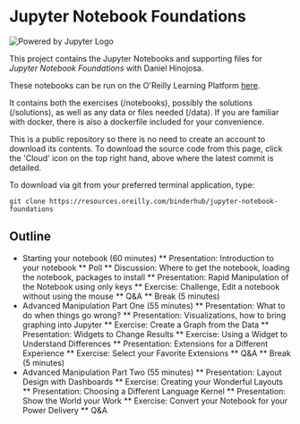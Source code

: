 # Jupyter Notebook Foundations

![Powered by Jupyter Logo](https://cdn.oreillystatic.com/images/icons/powered_by_jupyter.png)

This project contains the Jupyter Notebooks and supporting files for _Jupyter Notebook Foundations_ with Daniel Hinojosa. 

These notebooks can be run on the O'Reilly Learning Platform [here](https://learning.oreilly.com/jupyter-notebooks/~/9781492062929).

It contains both the exercises (/notebooks), possibly the solutions (/solutions), as well as any data or files needed (/data). If you are familiar with docker, there is also a dockerfile included for your convenience. 

This is a public repository so there is no need to create an account to download its contents. To download the source code from this page, click the 'Cloud' icon on the top right hand, above where the latest commit is detailed.

To download via git from your preferred terminal application, type:

```git clone https://resources.oreilly.com/binderhub/jupyter-notebook-foundations```

## Outline

* Starting your notebook (60 minutes)
** Presentation: Introduction to your notebook
** Poll
** Discussion: Where to get the notebook, loading the notebook, packages to install
** Presentation: Rapid Manipulation of the Notebook using only keys
** Exercise: Challenge, Edit a notebook without using the mouse
** Q&A
** Break (5 minutes)
* Advanced Manipulation Part One (55 minutes)
** Presentation: What to do when things go wrong?
** Presentation: Visualizations, how to bring graphing into Jupyter
** Exercise: Create a Graph from the Data
** Presentation: Widgets to Change Results
** Exercise: Using a Widget to Understand Differences
** Presentation: Extensions for a Different Experience
** Exercise: Select your Favorite Extensions
** Q&A
** Break (5 minutes)
* Advanced Manipulation Part Two (55 minutes)
** Presentation: Layout Design with Dashboards
** Exercise: Creating your Wonderful Layouts
** Presentation: Choosing a Different Language Kernel
** Presentation: Show the World your Work
** Exercise: Convert your Notebook for your Power Delivery
** Q&A
